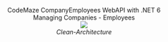 <p align="center">
  CodeMaze CompanyEmployees WebAPI with .NET 6  <br />
  Managing Companies - Employees   <br />
  <img src="https://github.com/arh98/CompanyHR/assets/64440668/861f30c8-aedc-4a11-ad29-00ff7deef6bd" />
  <br />
  <em>Clean-Architecture</em>
</p>

